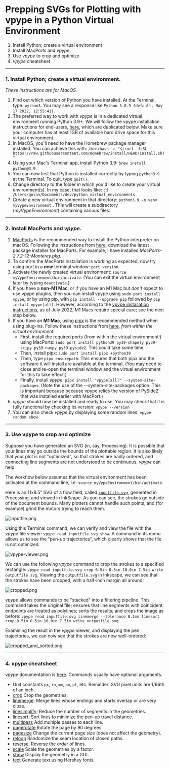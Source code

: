 # Prepping SVGs for Plotting with vpype in a Python Virtual Environment

1. Install Python; create a virtual environment
2. Install MacPorts and *vpype*.
3. Use *vpype* to crop and optimize
4. *vpype* cheatsheet

---

### 1. Install Python; create a virtual environment.

*These instructions are for MacOS.*

1. Find out which version of Python you have installed. At the Terminal, type: `python3`. You may see a response like `Python 3.8.9 (default, May 17 2022, 12:55:41)`. 
2. The preferred way to work with *vpype* is in a dedicated virtual environment running Python 3.9+. We will follow the vpype installation instructions for end-users, [here](https://vpype.readthedocs.io/en/latest/install.html), which are duplicated below. Make sure your computer has at least 1GB of available hard drive space for this virtual environment. 
3. In MacOS, you'll need to have the Homebrew package manager installed. You can achieve this with: `/bin/bash -c "$(curl -fsSL https://raw.githubusercontent.com/Homebrew/install/HEAD/install.sh)"`
4. Using your Mac's Terminal app, install Python 3.9: `brew install python@3.9`. 
5. You can now test that Python is installed correctly by typing `python3.9` at the Terminal. To quit, type `quit()`.
6. Change directory to the folder in which you'd like to create your virtual environment(s). In my case, that looks like: `cd /Users/golan/Documents/dev/python_virtual_environments`
7. Create a new virtual environment in that directory: `python3.9 -m venv myVypeEnvironment` . This will create a subdirectory (*myVypeEnvironment*) containing various files.

---

### 2. Install MacPorts and *vpype*.

1. [MacPorts](https://www.macports.org/) is the recommended way to install the Python interpreter on macOS. Following the instructions from [here](https://guide.macports.org/chunked/installing.macports.html), download the latest package installer for MacPorts. For example, I have installed *MacPorts-2.7.2-12-Monterey.pkg*.
2. To confirm the MacPorts installation is working as expected, now try using port in a ***new*** terminal window: `port version`.
3. Activate the newly created virtual environment: `source myVypeEnvironment/bin/activate`. (You can exit the virtual environment later by typing `deactivate`.)
4. If you have a **non-M1 Mac**, or if you have an M1 Mac but *don't* expect to use vpype plugins, then you can install vpype using `sudo port install vpype`, or by using pip, with `pip install --upgrade pip` followed by `pip install vpype[all]`. However, according to the [vpype installation instructions](https://vpype.readthedocs.io/en/latest/install.html#installing-using-pipx-apple-silicon-m1), as of July 2022, M1 Macs require special care; see the next step below.
5. If you have an **M1 Mac**, using [pipx](https://pypa.github.io/pipx) is the recommended method when using plug-ins. Follow these instructions from [here](https://vpype.readthedocs.io/en/latest/install.html#installing-using-pipx-apple-silicon-m1), *from within the virtual environment:*
	* First, install the required ports (from within the virtual environment!) using MacPorts: `sudo port install python39 py39-shapely py39-scipy py39-numpy py39-pyside2`. This could take some time. 
	* Then, install pipx: `sudo port install pipx +python39`
	* Then, type `pipx ensurepath`. This ensures that both pipx and the software it will install are available at the terminal. (You may need to close and re-open the terminal window and the virtual environment for this to take effect.)
   * Finally, install *vpype*: `pipx install "vpype[all]" --system-site-packages`. (Note the use of the --system-site-packages option. This is important because because vpype relies the version of PySide2 that was installed earlier with MacPort.)
6. *vpype* should now be installed and ready to use. You may check that it is fully functional by checking its version: `vpype --version`
7. You can also check *vpype* by displaying some random lines: `vpype random show`

---

### 3. Use vpype to crop and optimize

Suppose you have generated an SVG (in, say, Processing). It is possible that your lines may go outside the bounds of the plottable region. It is also likely that your plot is not "optimized", so that strokes are badly ordered, and connecting line segments are not understood to be continuous. *vpype* can help. 

The workflow below assumes that the virtual environment has been activated at the command line, i.e. `source myVypeEnvironment/bin/activate`. 

Here is an 11x8.5" SVG of a flow field, called [`inputfile.svg`](inputfile.svg), generated in Processing, and viewed in InkScape. As you can see, the strokes go outside of the document bounds. Many plotters cannot handle such points, and (for example) grind the motors trying to reach them.

![inputfile.png](inputfile.png)

Using this Terminal command, we can verify and view the file with the *vpype* file viewer: `vpype read inputfile.svg show`. A command in its menu allows us to see the "pen-up trajectories", which clearly shows that the file is not optimized. 

![vpype-viewer.png](vpype-viewer.png)

We can use the following *vpype* command to crop the strokes to a specified rectangle: `vpype read inputfile.svg crop 0.5in 0.5in 10.0in 7.5in write outputfile.svg`. Viewing the `outputfile.svg` in Inkscape, we can see that the strokes have been cropped, with a half-inch margin all around: 

![cropped.png](cropped.png)

*vpype* allows commands to be "stacked" into a filtering pipeline. This command takes the original file; ensures that line segments with coincident endpoints are treated as polylines; sorts the results; and crops the image as before: `vpype read inputfile.svg linemerge --tolerance 0.1mm linesort crop 0.5in 0.5in 10.0in 7.5in write outputfile.svg`

Examining the result in the *vpype* viewer, and displaying the pen trajectories, we can now see that the strokes are now well-ordered: 

![cropped_and_sorted.png](cropped_and_sorted.png)

---

### 4. vpype cheatsheet

*vpype* documentation is [here](https://vpype.readthedocs.io/en/latest/index.html). Commands usually have optional arguments.

* Unit constants `px`, `in`, `mm`, `cm`, `pt`, etc. Reminder: SVG pixel units are 1/96th of an inch.
* [crop](https://vpype.readthedocs.io/en/latest/reference.html#crop) Crop the geometries.
* [linemerge](https://vpype.readthedocs.io/en/latest/reference.html#cmd-linemerge): Merge lines whose endings and starts overlap or are very close.
* [linesimplify](https://vpype.readthedocs.io/en/latest/reference.html#linesimplify): Reduce the number of segments in the geometries.
* [linesort](https://vpype.readthedocs.io/en/latest/reference.html#linesort): Sort lines to minimize the pen-up travel distance.
* [multipass](https://vpype.readthedocs.io/en/latest/reference.html#multipass) Add multiple passes to each line.
* [pagerotate](https://vpype.readthedocs.io/en/latest/reference.html#pagerotate) Rotate the page by 90 degrees.
* [pagesize](https://vpype.readthedocs.io/en/latest/reference.html#pagesize) Change the current page size (does not affect the geometry). 
* [reloop](https://vpype.readthedocs.io/en/latest/reference.html#reloop) Randomize the seam location of closed paths.
* [reverse](https://vpype.readthedocs.io/en/latest/reference.html#reverse). Reverse the *order* of lines.
* [scale](https://vpype.readthedocs.io/en/latest/reference.html#scale) Scale the geometries by a factor.
* [show](https://vpype.readthedocs.io/en/latest/reference.html#show) Display the geometry in a GUI.
* [text](https://vpype.readthedocs.io/en/latest/reference.html#text) Generate text using Hershey fonts.












